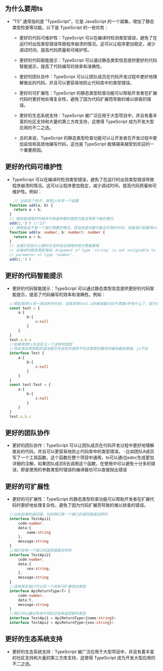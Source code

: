 ## 为什么要用ts
- ”TS" 通常指的是 "TypeScript"，它是 JavaScript 的一个超集，增加了静态类型检查等功能。以下是 TypeScript 的一些优势：

  - 更好的代码可维护性：TypeScript 可以在编译时检测类型错误，避免了在运行时出现类型错误导致程序崩溃的情况。这可以让程序更加稳定，减少调试时间，提高代码质量和可维护性。

  - 更好的代码智能提示：TypeScript 可以通过静态类型信息提供更好的代码智能提示，提高了代码编写的效率和准确性。

  - 更好的团队协作：TypeScript 可以让团队成员在代码开发过程中更好地理解彼此的代码，并且可以更容易地防止代码库中的类型错误。

  - 更好的可扩展性：TypeScript 的静态类型检查功能可以帮助开发者在扩展代码时更好地处理复杂性，避免了因为代码扩展而导致的难以排查的错误。

  - 更好的生态系统支持：TypeScript 被广泛应用于大型项目中，并且有着丰富的社区支持和大量的第三方库支持，这使得 TypeScript 成为开发大型应用的不二之选。

  - 总的来说，TypeScript 的静态类型检查功能可以让开发者在开发过程中更加自信和高效地编写代码，这也是 TypeScript 能够越来越受到欢迎的一个重要原因。

## 更好的代码可维护性
- TypeScript 可以在编译时检测类型错误，避免了在运行时出现类型错误导致程序崩溃的情况。这可以让程序更加稳定，减少调试时间，提高代码质量和可维护性。例如：

```typescript
    // 比如这个例子，我用js先写一个函数
  function add(a, b) {
    return a + b;
  }
  // 假如我调用的时候并不知道参数的类型可能会导致下面的情况
  add(2,'3') //"23"
  // 很明显这不是一个我们想要的情况，而且排查问题可能会花很长时间，但是我们如果用ts写
  function add(a: number, b: number): number {
    return a + b;
  }
  // 当我们在执行上面的方法时会在调用的地方直接报错
  // 在编译时报告类型错误：Argument of type 'string' is not assignable to 
  // parameter of type 'number'.
  add(2,'3') 
```

## 更好的代码智能提示
- 更好的代码智能提示：TypeScript 可以通过静态类型信息提供更好的代码智能提示，提高了代码编写的效率和准确性。例如：

```typescript
  //假如我用js写一段这样的代码，当我调用test.a时编译器已经不清楚a中有什么了，因为类型会丢失
  const test = {
      a:{
          b:{
              c:null
          }
      }
  }
  test.a.b.a
  //如果我用ts先去定义一个这样的类型
  //他会有非常智能的语法提示并且在你调用不符合类型的属性时编译器会报错，js不会
  interface Test {
      a:{
          b:{
              c:null
          }
      }
  }
  const test:Test = {
      a:{
          b:{
              c:null
          }
      }
  }
  test.a.b.c
```
## 更好的团队协作
- 更好的团队协作：TypeScript 可以让团队成员在代码开发过程中更好地理解彼此的代码，并且可以更容易地防止代码库中的类型错误。
  -比如团队A成员写了一个工具函数，这个函数在整个项目中通用，ts可以通过jsdoc生成更加详细的注解，如果团队成员B去调用这个函数，在使用中可以避免十分多的错误，即是使用的参数类型时错误的编译器也可以直接抛出错误

## 更好的可扩展性
- 更好的可扩展性：TypeScript 的静态类型检查功能可以帮助开发者在扩展代码时更好地处理复杂性，避免了因为代码扩展而导致的难以排查的错误。

```typescript
  //比如后端的返回值，比如我们某一个接口的返回值是这样的
  interface TestApi1{
      code:number,
      data:{
          name:string
      },
      message:string
  }
  //我们还有一个接口的返回值是这样的
  interface TestApi2{
      code:number,
      data:{
          sex:string,
      },
      message:string
  }
  //这样其实我们可以写一个具有可扩展性的类型
  interface ApiReturnType<T> {
      code:number,
      data:T,
      message:string
  }
  //我们可以通过传递不同的泛型来返回新的类型
  interface TestApi1 = ApiReturnType<{name:string}>
  interface TestApi2 = ApiReturnType<{sex:string}>
```

## 更好的生态系统支持
- 更好的生态系统支持：TypeScript 被广泛应用于大型项目中，并且有着丰富的社区支持和大量的第三方库支持，这使得 TypeScript 成为开发大型应用的不二之选。